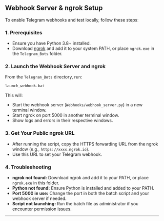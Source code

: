 ## Webhook Server & ngrok Setup

To enable Telegram webhooks and test locally, follow these steps:

### 1. Prerequisites

- Ensure you have Python 3.8+ installed.
- Download [ngrok](https://ngrok.com/download) and add it to your system PATH, or place `ngrok.exe` in the `Telegram_Bots` folder.

### 2. Launch the Webhook Server and ngrok

From the `Telegram_Bots` directory, run:

```bat
launch_webhook.bat
```

This will:

- Start the webhook server (`Webhooks/webhook_server.py`) in a new terminal window.
- Start ngrok on port 5000 in another terminal window.
- Show logs and errors in their respective windows.

### 3. Get Your Public ngrok URL

- After running the script, copy the HTTPS forwarding URL from the ngrok window (e.g., `https://xxxx.ngrok.io`).
- Use this URL to set your Telegram webhook.

### 4. Troubleshooting

- **ngrok not found:** Download ngrok and add it to your PATH, or place `ngrok.exe` in this folder.
- **Python not found:** Ensure Python is installed and added to your PATH.
- **Port 5000 in use:** Change the port in both the batch script and your webhook server if needed.
- **Script not launching:** Run the batch file as administrator if you encounter permission issues.

---
